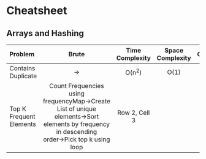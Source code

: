 # **Cheatsheet**
## Arrays and Hashing
| Problem      | Brute      | Time Complexity      | Space Complexity | Optimal      | Time Complexity      | Space Complexity|
| :---  | :----:  |:---:           | :---:|:---:|:---:|:---:|
| Contains Duplicate |  &rarr;| O(n<sup>2</sup>) |O(1)| |O(n)|O(n)|
| Top K Frequent Elements | Count Frequencies using frequencyMap&rarr;Create List of unique elements&rarr;Sort elements by frequency in descending order&rarr;Pick top k using loop | Row 2, Cell 3 |


